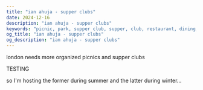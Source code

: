 ```yaml
---
title: "ian ahuja - supper clubs"
date: 2024-12-16
description: "ian ahuja - supper clubs"
keywords: "picnic, park, supper club, supper, club, restaurant, dining, london, connection, ian ahuja, food, eat, friends"
og_title: "ian ahuja - supper clubs"
og_description: "ian ahuja - supper clubs"
---
```


london needs more organized picnics and supper clubs

TESTING

so I'm hosting the former during summer and the latter during winter...
